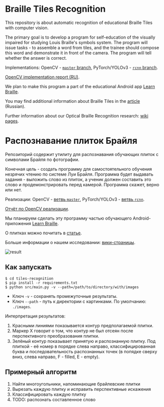 # Braille Tiles Recognition

This repository is about automatic recognition of educational Braille Tiles with computer vision.

The primary goal is to develop a program for self-education of the visually impaired for studying Louis Braille's symbols system.
The program will issue tasks - to assemble a word from tiles, and the trainee should compose this word and demonstrate it in front of the camera.
The program will tell whether the answer is correct.

Implementations: OpenCV - [`master` branch](https://github.com/braille-systems/tiles-recognition), PyTorch/YOLOv3 - [`rcnn` branch](https://github.com/braille-systems/tiles-recognition/tree/rcnn).

[OpenCV implementation report (RU)](https://github.com/braille-systems/tiles-recognition/blob/master/docs/report0-ru.ipynb).

We plan to make this program a part of the educational Android app [Learn Braille](https://github.com/braille-systems/learn-braille).

You may find additional information about Braille Tiles in the [article](https://github.com/braille-systems/braille-trainer/wiki/tiles) (Russian).

Further information about our Optical Braille Recognition research: [wiki pages](https://github.com/braille-systems/brl_ocr/wiki).

# Распознавание плиток Брайля

Репозиторий содержит утилиту для распознавания обучающих плиток с символами Брайля по фотографии.

Конечная цель - создать программу для самостоятельного обучения незрячих чтению по системе Луи Брайля. Программа будет выдавать задания - выложить слово из плиток, а ученик должен составить это слово и продемонстрировать перед камерой. Программа скажет, верно или нет.

Реализации: OpenCV - [ветвь `master`](https://github.com/braille-systems/tiles-recognition), PyTorch/YOLOv3 - [ветвь `rcnn`](https://github.com/braille-systems/tiles-recognition/tree/rcnn).

[Отчёт по OpenCV реализации](https://github.com/braille-systems/tiles-recognition/blob/master/docs/report0-ru.ipynb).

Мы планируем сделать эту программу частью обучающего Android-приложения [Learn Braille](https://github.com/braille-systems/learn-braille).

О плитках можно почитать в [статье](https://github.com/braille-systems/braille-trainer/wiki/tiles).

Больше информации о нашем исследовании: [вики-страницы](https://github.com/braille-systems/brl_ocr/wiki).

![result](https://user-images.githubusercontent.com/25281147/111088052-4195da00-8536-11eb-8b6d-84635c324fca.png)

## Как запускать

```
$ cd tiles-recognition
$ pip install -r requirements.txt
$ python src/main.py -v --path=/path/to/directory/with/images
```

* Ключ `-v` - сохранять промежуточные результаты.
* Ключ `--path` - путь к директории с картинками. По умолчанию: `./images`.

Интерпретация результатов:
1. Красными линиями показывается контур предполагаемой плитки.
2. Маркер Х говорит о том, что контур не был отсеян после перспективного преобразования плитки.
3. Зелёный контур показывает принятую и распознанную плитку. Под плиткой - её номер в порядке слева направо, классифицированная буква и последовательность распознанных точек (в попядке сверху вниз, слева направо, F - filled, E - empty).

## Примерный алгоритм

1. Найти многоугольники, напоминающие брайлевские плитки
2. Вырезать каждую плитку и исправить перспективные искажения
3. Классифицировать каждую плитку
4. TODO: распознать составленное слово
